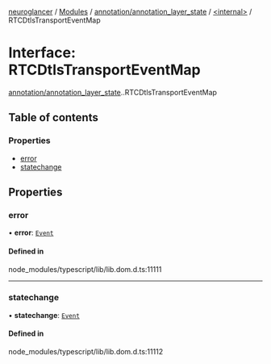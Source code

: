 [neuroglancer](../README.md) / [Modules](../modules.md) / [annotation/annotation\_layer\_state](../modules/annotation_annotation_layer_state.md) / [<internal\>](../modules/annotation_annotation_layer_state._internal_.md) / RTCDtlsTransportEventMap

# Interface: RTCDtlsTransportEventMap

[annotation/annotation_layer_state](../modules/annotation_annotation_layer_state.md).[<internal>](../modules/annotation_annotation_layer_state._internal_.md).RTCDtlsTransportEventMap

## Table of contents

### Properties

- [error](annotation_annotation_layer_state._internal_.RTCDtlsTransportEventMap.md#error)
- [statechange](annotation_annotation_layer_state._internal_.RTCDtlsTransportEventMap.md#statechange)

## Properties

### error

• **error**: [`Event`](../modules/annotation_annotation_layer_state._internal_.md#event)

#### Defined in

node_modules/typescript/lib/lib.dom.d.ts:11111

___

### statechange

• **statechange**: [`Event`](../modules/annotation_annotation_layer_state._internal_.md#event)

#### Defined in

node_modules/typescript/lib/lib.dom.d.ts:11112
